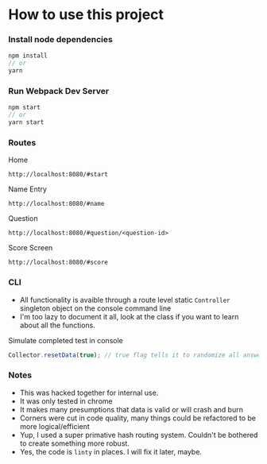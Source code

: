 # How to use this project

### Install node dependencies

```js
npm install
// or
yarn
```

### Run Webpack Dev Server

```js
npm start
// or
yarn start
```

### Routes

Home

```
http://localhost:8080/#start
```

Name Entry

```
http://localhost:8080/#name
```

Question

```
http://localhost:8080/#question/<question-id>
```

Score Screen

```
http://localhost:8080/#score
```


### CLI

- All functionality is avaible through a route level static `Controller` singleton object on the console command line
- I'm too lazy to document it all, look at the class if you want to learn about all the functions.


Simulate completed test in console

```js
Collector.resetData(true); // true flag tells it to randomize all answers
```

### Notes

- This was hacked together for internal use.
- It was only tested in chrome
- It makes many presumptions that data is valid or will crash and burn
- Corners were cut in code quality, many things could be refactored to be more logical/efficient
- Yup, I used a super primative hash routing system. Couldn't be bothered to create something more robust.
- Yes, the code is `linty` in places. I will fix it later, maybe.  